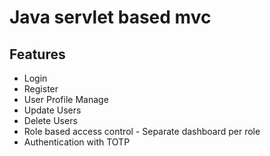 # Java servlet based mvc


## Features

* Login 
* Register
* User Profile Manage
* Update Users
* Delete Users
* Role based access control - Separate dashboard per role
* Authentication with TOTP